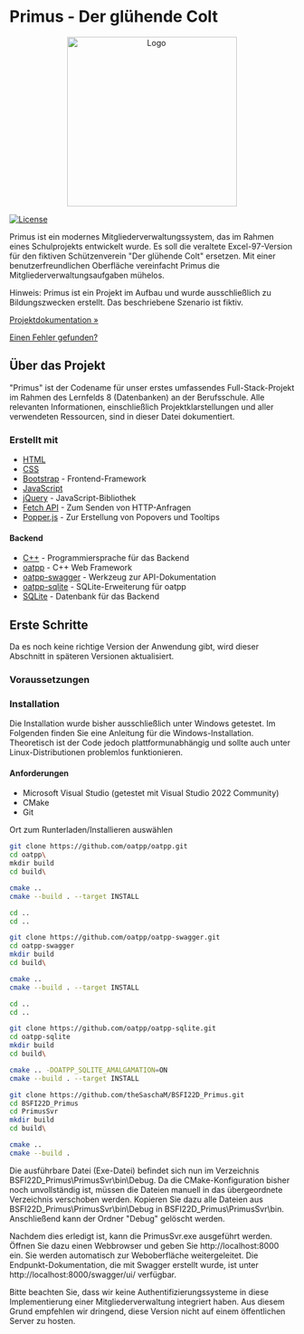# Primus - Der glühende Colt

<div align="center">
  <a href="https://github.com/theSaschaM/BSFI22D_Primus/">
    <img src="ProjectAssets/General/Logo - Der glühende Colt 512x512.jpg" alt="Logo" width="300" height="300">
  </a>
</div>

[![License](https://img.shields.io/badge/license-GPLv3-blue.svg)](https://github.com/theSaschaM/Primus/blob/main/LICENSE)

Primus ist ein modernes Mitgliederverwaltungssystem, das im Rahmen eines Schulprojekts entwickelt wurde. Es soll die veraltete Excel-97-Version für den fiktiven Schützenverein "Der glühende Colt" ersetzen. Mit einer benutzerfreundlichen Oberfläche vereinfacht Primus die Mitgliederverwaltungsaufgaben mühelos.

Hinweis: Primus ist ein Projekt im Aufbau und wurde ausschließlich zu Bildungszwecken erstellt. Das beschriebene Szenario ist fiktiv.

[Projektdokumentation »](https://thesascham.github.io/Primus/index.html)

[Einen Fehler gefunden?](https://github.com/theSaschaM/Primus/issues)

## Über das Projekt

"Primus" ist der Codename für unser erstes umfassendes Full-Stack-Projekt im Rahmen des Lernfelds 8 (Datenbanken) an der Berufsschule. Alle relevanten Informationen, einschließlich Projektklarstellungen und aller verwendeten Ressourcen, sind in dieser Datei dokumentiert.

### Erstellt mit

- [HTML](https://developer.mozilla.org/de/docs/Web/HTML)
- [CSS](https://developer.mozilla.org/de/docs/Web/CSS)
- [Bootstrap](https://getbootstrap.com/) - Frontend-Framework
- [JavaScript](https://developer.mozilla.org/de/docs/Web/JavaScript)
- [jQuery](https://jquery.com/) - JavaScript-Bibliothek
- [Fetch API](https://developer.mozilla.org/de/docs/Web/API/Fetch_API) - Zum Senden von HTTP-Anfragen
- [Popper.js](https://popper.js.org/) - Zur Erstellung von Popovers und Tooltips

#### Backend

- [C++](https://www.cplusplus.com/) - Programmiersprache für das Backend
- [oatpp](https://oatpp.io/) - C++ Web Framework
- [oatpp-swagger](https://github.com/oatpp/oatpp-swagger) - Werkzeug zur API-Dokumentation
- [oatpp-sqlite](https://github.com/oatpp/oatpp-sqlite) - SQLite-Erweiterung für oatpp
- [SQLite](https://www.sqlite.org/) - Datenbank für das Backend

## Erste Schritte

Da es noch keine richtige Version der Anwendung gibt, wird dieser Abschnitt in späteren Versionen aktualisiert.

### Voraussetzungen

### Installation

Die Installation wurde bisher ausschließlich unter Windows getestet. Im Folgenden finden Sie eine Anleitung für die Windows-Installation. Theoretisch ist der Code jedoch plattformunabhängig und sollte auch unter Linux-Distributionen problemlos funktionieren.

#### Anforderungen
- Microsoft Visual Studio (getestet mit Visual Studio 2022 Community)
- CMake
- Git

Ort zum Runterladen/Installieren auswählen

```bash
git clone https://github.com/oatpp/oatpp.git
cd oatpp\
mkdir build
cd build\

cmake ..
cmake --build . --target INSTALL

cd ..
cd ..

git clone https://github.com/oatpp/oatpp-swagger.git
cd oatpp-swagger
mkdir build
cd build\

cmake ..
cmake --build . --target INSTALL

cd ..
cd ..

git clone https://github.com/oatpp/oatpp-sqlite.git
cd oatpp-sqlite
mkdir build
cd build\

cmake .. -DOATPP_SQLITE_AMALGAMATION=ON
cmake --build . --target INSTALL

git clone https://github.com/theSaschaM/BSFI22D_Primus.git
cd BSFI22D_Primus
cd PrimusSvr
mkdir build
cd build\

cmake ..
cmake --build . 
```

Die ausführbare Datei (Exe-Datei) befindet sich nun im Verzeichnis BSFI22D_Primus\PrimusSvr\bin\Debug. Da die CMake-Konfiguration bisher noch unvollständig ist, müssen die Dateien manuell in das übergeordnete Verzeichnis verschoben werden. Kopieren Sie dazu alle Dateien aus BSFI22D_Primus\PrimusSvr\bin\Debug in BSFI22D_Primus\PrimusSvr\bin. Anschließend kann der Ordner "Debug" gelöscht werden.

Nachdem dies erledigt ist, kann die PrimusSvr.exe ausgeführt werden. Öffnen Sie dazu einen Webbrowser und geben Sie http://localhost:8000 ein. Sie werden automatisch zur Weboberfläche weitergeleitet. Die Endpunkt-Dokumentation, die mit Swagger erstellt wurde, ist unter http://localhost:8000/swagger/ui/ verfügbar.

Bitte beachten Sie, dass wir keine Authentifizierungssysteme in diese Implementierung einer Mitgliederverwaltung integriert haben. Aus diesem Grund empfehlen wir dringend, diese Version nicht auf einem öffentlichen Server zu hosten.


